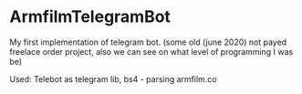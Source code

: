 # ArmfilmTelegramBot
My first implementation of telegram bot. 
(some old (june 2020) not payed freelace order project, also we can see on what level of programming I was be)

Used:
Telebot as telegram lib,
bs4 - parsing armfilm.co
